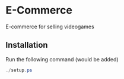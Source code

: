 # E-Commerce
E-commerce for selling videogames

## Installation

Run the following command (would be added) 

```powerShell
./setup.ps
```